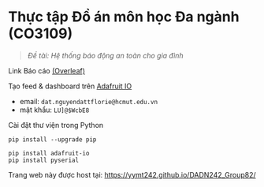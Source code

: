 # Thực tập Đồ án môn học Đa ngành (CO3109)

> *Đề tài: Hệ thống báo động an toàn cho gia đình*



Link Báo cáo [(Overleaf)](https://www.overleaf.com/6529685965qyvngzjdgjsr#db6805)





Tạo feed & dashboard trên [Adafruit IO](https://io.adafruit.com)

- email: `dat.nguyendattflorie@hcmut.edu.vn`
- mật khẩu: `LU]@$WcbE8` 



Cài đặt thư viện trong Python

```
pip install --upgrade pip

pip install adafruit-io
pip install pyserial
```

Trang web này được host tại: https://yymt242.github.io/DADN242_Group82/
